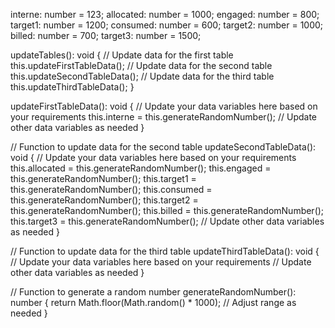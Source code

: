 interne: number = 123;
  allocated: number = 1000;
  engaged: number = 800;
  target1: number = 1200;
  consumed: number = 600;
  target2: number = 1000;
  billed: number = 700;
  target3: number = 1500;

  updateTables(): void {
    // Update data for the first table
    this.updateFirstTableData();
    // Update data for the second table
    this.updateSecondTableData();
    // Update data for the third table
    this.updateThirdTableData();
  }


  updateFirstTableData(): void {
    // Update your data variables here based on your requirements
    this.interne = this.generateRandomNumber();
    // Update other data variables as needed
  }

  // Function to update data for the second table
  updateSecondTableData(): void {
    // Update your data variables here based on your requirements
    this.allocated = this.generateRandomNumber();
    this.engaged = this.generateRandomNumber();
    this.target1 = this.generateRandomNumber();
    this.consumed = this.generateRandomNumber();
    this.target2 = this.generateRandomNumber();
    this.billed = this.generateRandomNumber();
    this.target3 = this.generateRandomNumber();
    // Update other data variables as needed
  }

  // Function to update data for the third table
  updateThirdTableData(): void {
    // Update your data variables here based on your requirements
    // Update other data variables as needed
  }

  // Function to generate a random number
  generateRandomNumber(): number {
    return Math.floor(Math.random() * 1000); // Adjust range as needed
  }
